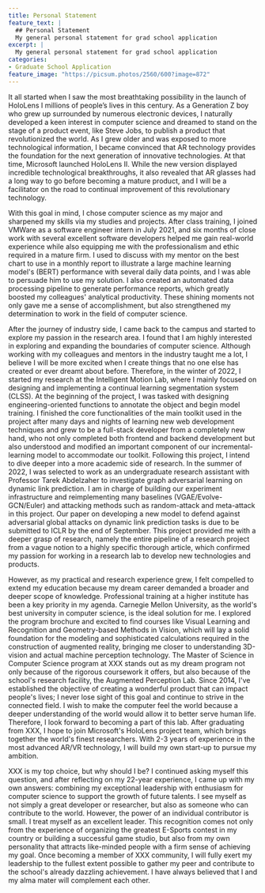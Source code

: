 ```yaml
---
title: Personal Statement
feature_text: |
  ## Personal Statement
  My general personal statement for grad school application
excerpt: |
  My general personal statement for grad school application
categories:
- Graduate School Application
feature_image: "https://picsum.photos/2560/600?image=872"
---
```


It all started when I saw the most breathtaking possibility in the launch of HoloLens I millions of people’s lives in this century. As a Generation Z boy who grew up surrounded by numerous electronic devices, I naturally developed a keen interest in computer science and dreamed to stand on the stage of a product event, like Steve Jobs, to publish a product that revolutionized the world. As I grew older and was exposed to more technological information, I became convinced that AR technology provides the foundation for the next generation of innovative technologies. At that time, Microsoft launched HoloLens II. While the new version displayed incredible technological breakthroughs, it also revealed that AR glasses had a long way to go before becoming a mature product, and I will be a facilitator on the road to continual improvement of this revolutionary technology.

With this goal in mind, I chose computer science as my major and sharpened my skills via my studies and projects. After class training, I joined VMWare as a software engineer intern in July 2021, and six months of close work with several excellent software developers helped me gain real-world experience while also equipping me with the professionalism and ethic required in a mature firm. I used to discuss with my mentor on the best chart to use in a monthly report to illustrate a large machine learning model's (BERT) performance with several daily data points, and I was able to persuade him to use my solution. I also created an automated data processing pipeline to generate performance reports, which greatly boosted my colleagues' analytical productivity. These shining moments not only gave me a sense of accomplishment, but also strengthened my determination to work in the field of computer science.

After the journey of industry side, I came back to the campus and started to explore my passion in the research area. I found that I am highly interested in exploring and expanding the boundaries of computer science. Although working with my colleagues and mentors in the industry taught me a lot, I believe I will be more excited when I create things that no one else has created or ever dreamt about before. Therefore, in the winter of 2022, I started my research at the Intelligent Motion Lab, where I mainly focused on designing and implementing a continual learning segmentation system (CLSS). At the beginning of the project, I was tasked with designing engineering-oriented functions to annotate the object and begin model training. I finished the core functionalities of the main toolkit used in the project after many days and nights of learning new web development techniques and grew to be a full-stack developer from a completely new hand, who not only completed both frontend and backend development but also understood and modified an important component of our incremental-learning model to accommodate our toolkit. Following this project, I intend to dive deeper into a more academic side of research. In the summer of 2022, I was selected to work as an undergraduate research assistant with Professor Tarek Abdelzaher to investigate graph adversarial learning on dynamic link prediction. I am in charge of building our experiment infrastructure and reimplementing many baselines (VGAE/Evolve-GCN/Euler) and attacking methods such as random-attack and meta-attack in this project. Our paper on developing a new model to defend against adversarial global attacks on dynamic link prediction tasks is due to be submitted to ICLR by the end of September. This project provided me with a deeper grasp of research, namely the entire pipeline of a research project from a vague notion to a highly specific thorough article, which confirmed my passion for working in a research lab to develop new technologies and products.

However, as my practical and research experience grew, I felt compelled to extend my education because my dream career demanded a broader and deeper scope of knowledge.  Professional training at a higher institute has been a key priority in my agenda. Carnegie Mellon University, as the world's best university in computer science, is the ideal solution for me. I explored the program brochure and excited to find courses like Visual Learning and Recognition and Geometry-based Methods in Vision, which will lay a solid foundation for the modeling and sophisticated calculations required in the construction of augmented reality, bringing me closer to understanding 3D-vision and actual machine perception technology. The Master of Science in Computer Science program at XXX stands out as my dream program not only because of the rigorous coursework it offers, but also because of the school's research facility, the Augmented Perception Lab. Since 2014, I've established the objective of creating a wonderful product that can impact people's lives; I never lose sight of this goal and continue to strive in the connected field. I wish to make the computer feel the world because a deeper understanding of the world would allow it to better serve human life. Therefore, I look forward to becoming a part of this lab. After graduating from XXX, I hope to join Microsoft's HoloLens project team, which brings together the world's finest researchers. With 2-3 years of experience in the most advanced AR/VR technology, I will build my own start-up to pursue my ambition.

XXX is my top choice, but why should I be? I continued asking myself this question, and after reflecting on my 22-year experience, I came up with my own answers: combining my exceptional leadership with enthusiasm for computer science to support the growth of future talents. I see myself as not simply a great developer or researcher, but also as someone who can contribute to the world. However, the power of an individual contributor is small. I treat myself as an excellent leader. This recognition comes not only from the experience of organizing the greatest E-Sports contest in my country or building a successful game studio, but also from my own personality that attracts like-minded people with a firm sense of achieving my goal. Once becoming a member of XXX community, I will fully exert my leadership to the fullest extent possible to gather my peer and contribute to the school's already dazzling achievement. I have always believed that I and my alma mater will complement each other.

